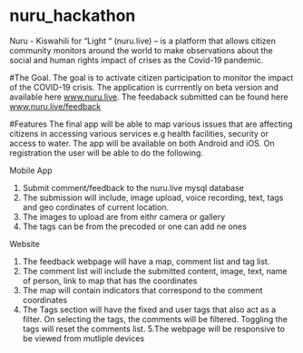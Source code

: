 # nuru_hackathon
Nuru - Kiswahili for “Light “ (nuru.live) – is a platform that allows citizen community monitors around the world to make observations about the social and human rights impact of crises as the Covid-19 pandemic.

#The Goal.
The goal is to activate citizen participation to monitor the impact of the COVID-19 crisis. The application is currrently on beta version and available here www.nuru.live. The feedaback submitted can be found here www.nuru.live/feedback

#Features
The final app will be able to map various issues that are affecting citizens in accessing various services e.g health facilities, security or access to water. The app will be available on both Android and iOS. On registration the user will be able to do the following.

Mobile App
1. Submit comment/feedback to the nuru.live mysql database
2. The submission will include, image upload, voice recording, text, tags and geo cordinates of current location.
3. The images to upload are from eithr camera or gallery
4. The tags can be from the precoded or one can add ne ones


Website
1. The feedback webpage will have a map, comment list and tag list.
2. The comment list will include the submitted content, image, text, name of person, link to map that has the coordinates
3. The map will contain indicators that correspond to the comment coordinates
4. The Tags section will have the fixed and user tags that also act as a filter. On selecting the tags, the comments will be filtered. Toggling the tags will reset the comments list.
5.The webpage will be responsive to be viewed from mutliple devices
